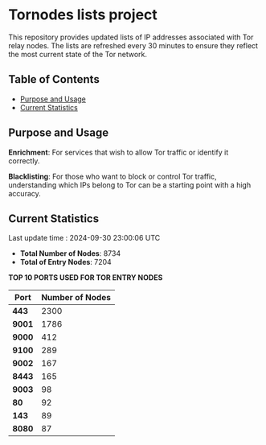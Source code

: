 # Tornodes lists project

This repository provides updated lists of IP addresses associated with Tor relay nodes. The lists are refreshed every 30 minutes to ensure they reflect the most current state of the Tor network.

## Table of Contents

- [Purpose and Usage](#purpose-and-usage)
- [Current Statistics](#current-statistics)


## Purpose and Usage

**Enrichment**: For services that wish to allow Tor traffic or identify it correctly.

**Blacklisting**: For those who want to block or control Tor traffic, understanding which IPs belong to Tor can be a starting point with a high accuracy.

## Current Statistics

Last update time : 2024-09-30 23:00:06 UTC

- **Total Number of Nodes**: 8734
- **Total of Entry Nodes**: 7204

**TOP 10 PORTS USED FOR TOR ENTRY NODES**

| **Port** | **Number of Nodes** |
|------|-----------------|
| **443**   | 2300  |
| **9001**   | 1786  |
| **9000**   | 412  |
| **9100**   | 289  |
| **9002**   | 167  |
| **8443**   | 165  |
| **9003**   | 98  |
| **80**   | 92  |
| **143**   | 89  |
| **8080**   | 87  |


